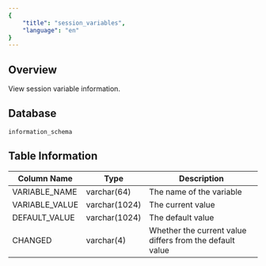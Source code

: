 ```yaml
---
{
    "title": "session_variables",
    "language": "en"
}
---
```


## Overview

View session variable information.

## Database


`information_schema`


## Table Information

| Column Name    | Type          | Description                                              |
| -------------- | ------------- | -------------------------------------------------------- |
| VARIABLE_NAME  | varchar(64)   | The name of the variable                                 |
| VARIABLE_VALUE | varchar(1024) | The current value                                        |
| DEFAULT_VALUE  | varchar(1024) | The default value                                        |
| CHANGED        | varchar(4)    | Whether the current value differs from the default value |
